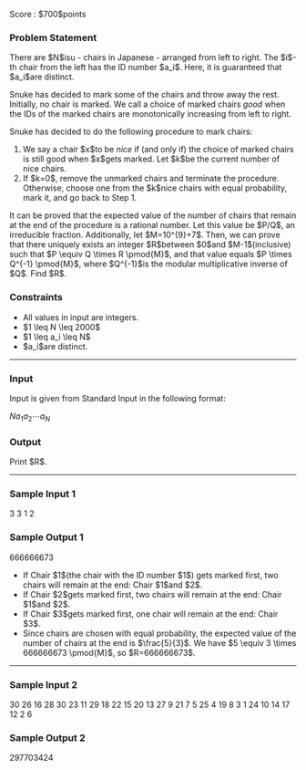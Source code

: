 
<div>

<span>

<span>

<p>
Score : $700$points
</p>

<div>

<section>

### **Problem Statement**

<p>
There are $N$isu - chairs in Japanese - arranged from left to right.
The $i$-th chair from the left has the ID number $a_i$. Here, it is guaranteed that $a_i$are distinct.
</p>

<p>
Snuke has decided to mark some of the chairs and throw away the rest. Initially, no chair is marked.
We call a choice of marked chairs 
<em>
good
</em>
when the IDs of the marked chairs are monotonically increasing from left to right.
</p>

<p>
Snuke has decided to do the following procedure to mark chairs:
</p>

<ol>

<li>
We say a chair $x$to be 
<em>
nice
</em>
if (and only if) the choice of marked chairs is still good when $x$gets marked. Let $k$be the current number of nice chairs.
</li>

<li>
If $k=0$, remove the unmarked chairs and terminate the procedure. Otherwise, choose one from the $k$nice chairs with equal probability, mark it, and go back to Step 1.
</li>

</ol>

<p>
It can be proved that the expected value of the number of chairs that remain at the end of the procedure is a rational number. Let this value be $P/Q$, an irreducible fraction. Additionally, let $M=10^{9}+7$. Then, we can prove that there uniquely exists an integer $R$between $0$and $M-1$(inclusive) such that $P \equiv Q \times R \pmod{M}$, and that value equals $P \times Q^{-1} \pmod{M}$, where $Q^{-1}$is the modular multiplicative inverse of $Q$. Find $R$.
</p>

</section>

</div>

<div>

<section>

### **Constraints**

<ul>

<li>
All values in input are integers.
</li>

<li>
$1 \leq N \leq 2000$
</li>

<li>
$1 \leq a_i \leq N$
</li>

<li>
$a_i$are distinct.
</li>

</ul>

</section>

</div>

---

<div>

<div>

<section>

### **Input**

<p>
Input is given from Standard Input in the following format:
</p>

<div>

$N$$a_1$$a_2$$\cdots$$a_N$
</div>

</section>

</div>

<div>

<section>

### **Output**

<p>
Print $R$.
</p>

</section>

</div>

</div>

---

<div>

<section>

### **Sample Input 1**

<div>

3
3 1 2

</div>

</section>

</div>

<div>

<section>

### **Sample Output 1**

<div>

666666673

</div>

<ul>

<li>
If Chair $1$(the chair with the ID number $1$) gets marked first, two chairs will remain at the end: Chair $1$and $2$.
</li>

<li>
If Chair $2$gets marked first, two chairs will remain at the end: Chair $1$and $2$.
</li>

<li>
If Chair $3$gets marked first, one chair will remain at the end: Chair $3$.
</li>

<li>
Since chairs are chosen with equal probability, the expected value of the number of chairs at the end is $\frac{5}{3}$. We have $5 \equiv 3 \times 666666673 \pmod{M}$, so $R=666666673$.
</li>

</ul>

</section>

</div>

---

<div>

<section>

### **Sample Input 2**

<div>

30
26 16 28 30 23 11 29 18 22 15 20 13 27 9 21 7 5 25 4 19 8 3 1 24 10 14 17 12 2 6

</div>

</section>

</div>

<div>

<section>

### **Sample Output 2**

<div>

297703424

</div>

</section>

</div>

</span>

</span>

</div>
